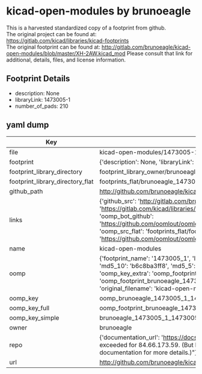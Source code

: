 # kicad-open-modules by brunoeagle  
This is a harvested standardized copy of a footprint from github.  
The original project can be found at:  
https://gitlab.com/kicad/libraries/kicad-footprints  
The original footprint can be found at:
http://gitlab.com/brunoeagle/kicad-open-modules/blob/master/XH-2AW.kicad_mod
Please consult that link for additional, details, files, and license information.  
## Footprint Details
* description: None  
* libraryLink: 1473005-1  
* number_of_pads: 210  
## yaml dump  
| Key | Value |  
| --- | --- |  
| file | kicad-open-modules/1473005-1.kicad_mod |  
| footprint | {'description': None, 'libraryLink': '1473005-1', 'number_of_pads': 210} |  
| footprint_library_directory | footprint_library_owner/brunoeagle_kicad-open-modules |  
| footprint_library_directory_flat | footprints_flat/brunoeagle_1473005_1_1473005_1/working |  
| github_path | http://github.com/brunoeagle/kicad-open-modules/blob/master/1473005-1.kicad_mod |  
| links | {'github_src': 'http://gitlab.com/brunoeagle/kicad-open-modules/blob/master/XH-2AW.kicad_mod', 'github_src_repo': 'https://gitlab.com/kicad/libraries/kicad-footprints', 'oomp_bot': 'footprints/brunoeagle_1473005_1_1473005_1/working', 'oomp_bot_github': 'https://github.com/oomlout/oomlout_oomp_footprint_bot/tree/main/footprints/brunoeagle_1473005_1_1473005_1/working', 'oomp_src_flat': 'footprints_flat/footprints_flat/brunoeagle_1473005_1_1473005_1/working', 'oomp_src_flat_github': 'https://github.com/oomlout/oomlout_oomp_footprint_src/tree/main/footprints_flat/brunoeagle_1473005_1_1473005_1/working'} |  
| name | kicad-open-modules |  
| oomp | {'footprint_name': '1473005_1', 'library_name': '1473005_1_kicad_mod', 'md5': 'b6c8ba3ff8aaf9e6073c2673b6cac863', 'md5_10': 'b6c8ba3ff8', 'md5_5': 'b6c8b', 'md5_6': 'b6c8ba', 'oomp_key': 'oomp_brunoeagle_1473005_1_1473005_1', 'oomp_key_extra': 'oomp_footprint_brunoeagle_1473005_1_1473005_1', 'oomp_key_full': 'oomp_footprint_brunoeagle_1473005_1_1473005_1_b6c8ba', 'oomp_key_simple': 'brunoeagle_1473005_1_1473005_1', 'original_filename': 'kicad-open-modules/1473005-1.kicad_mod', 'owner_name': 'brunoeagle'} |  
| oomp_key | oomp_brunoeagle_1473005_1_1473005_1 |  
| oomp_key_full | oomp_footprint_brunoeagle_1473005_1_1473005_1 |  
| oomp_key_simple | brunoeagle_1473005_1_1473005_1 |  
| owner | brunoeagle |  
| repo | {'documentation_url': 'https://docs.github.com/rest/overview/resources-in-the-rest-api#rate-limiting', 'message': "API rate limit exceeded for 84.66.173.59. (But here's the good news: Authenticated requests get a higher rate limit. Check out the documentation for more details.)"} |  
| url | http://github.com/brunoeagle/kicad-open-modules |  

